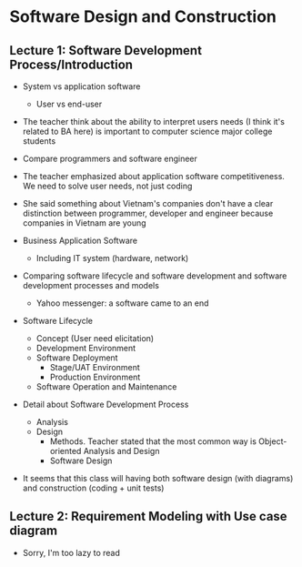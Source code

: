 # Software Design and Construction

## Lecture 1: Software Development Process/Introduction

- System vs application software
  - User vs end-user
- The teacher think about the ability to interpret users needs (I think it's related to BA here) is important to computer science major college students
- Compare programmers and software engineer
- The teacher emphasized about application software competitiveness. We need to solve user needs, not just coding
- She said something about Vietnam's companies don't have a clear distinction between programmer, developer and engineer because companies in Vietnam are young
- Business Application Software
  - Including IT system (hardware, network)
- Comparing software lifecycle and software development and software development processes and models
  - Yahoo messenger: a software came to an end
- Software Lifecycle
  - Concept (User need elicitation)
  - Development Environment
  - Software Deployment
    - Stage/UAT Environment
    - Production Environment
  - Software Operation and Maintenance

- Detail about Software Development Process
  - Analysis
  - Design
    - Methods. Teacher stated that the most common way is Object-oriented Analysis and Design
    - Software Design
- It seems that this class will having both software design (with diagrams) and construction (coding + unit tests)

## Lecture 2: Requirement Modeling with Use case diagram

- Sorry, I'm too lazy to read


  
